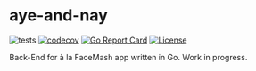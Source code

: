 # aye-and-nay

![tests](https://github.com/zitryss/aye-and-nay/workflows/tests/badge.svg)
[![codecov](https://codecov.io/gh/zitryss/aye-and-nay/branch/master/graph/badge.svg)](https://codecov.io/gh/zitryss/aye-and-nay)
[![Go Report Card](https://goreportcard.com/badge/github.com/zitryss/aye-and-nay)](https://goreportcard.com/report/github.com/zitryss/aye-and-nay)
[![License](https://img.shields.io/badge/license-Unlicense-green.svg)](http://unlicense.org/)

Back-End for à la FaceMash app written in Go. Work in progress.
